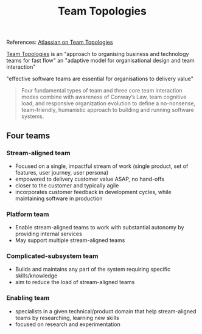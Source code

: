 ﻿---
title: Team Topologies
---
References: [Atlassian on Team Topologies](https://www.atlassian.com/devops/frameworks/team-topologies)

[Team Topologies](https://teamtopologies.com/) is an "approach to organising business and technology teams for fast flow" an "adaptive model for organisational design and team interaction"

"effective software teams are essential for organisations to delivery value"

> Four fundamental types of team and three core team interaction modes combine with awareness of Conway’s Law, team cognitive load, and responsive organization evolution to define a no-nonsense, team-friendly, humanistic approach to building and running software systems. 

## Four teams

### Stream-aligned team

- Focused on a single, impactful stream of work (single product, set of features, user journey, user persona)
- empowered to delivery customer value ASAP, no hand-offs
- closer to the customer and typically agile
- incorporates customer feedback in development cycles, while maintaining software in production

### Platform team

- Enable stream-aligned teams to work with substantial autonomy by providing internal services
- May support multiple stream-aligned teams

### Complicated-subsystem team

- Builds and maintains any part of the system requiring specific skills/knowledge
- aim to reduce the load of stream-aligned teams

### Enabling team

- specialists in a given technical/product domain that help stream-aligned teams by researching, learning new skills
- focused on research and experimentation